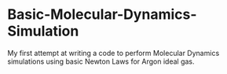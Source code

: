 # Basic-Molecular-Dynamics-Simulation
My first attempt at writing a code to perform Molecular Dynamics simulations using basic Newton Laws for Argon ideal gas.
